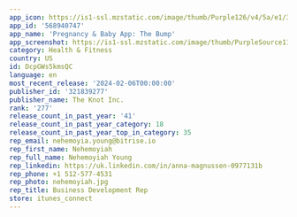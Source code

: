 ```yaml
---
app_icon: https://is1-ssl.mzstatic.com/image/thumb/Purple126/v4/5a/e1/37/5ae137c5-b3b0-a1fe-3560-a4f094ae7755/AppIcon-1x_U007emarketing-0-7-0-85-220.png/1024x1024bb.png
app_id: '568940747'
app_name: 'Pregnancy & Baby App: The Bump'
app_screenshot: https://is1-ssl.mzstatic.com/image/thumb/PurpleSource116/v4/03/5f/b1/035fb137-7048-5cf5-d146-e7aab42d9fd6/f654d645-e185-4e7a-b311-8ee6a49dc6ae_iPhone_6.5-inch__U00281242x2688_U0029-1.png/1242x2688bb.png
category: Health & Fitness
country: US
id: DcpGWs5kmsQC
language: en
most_recent_release: '2024-02-06T00:00:00'
publisher_id: '321839277'
publisher_name: The Knot Inc.
rank: '277'
release_count_in_past_year: '41'
release_count_in_past_year_category: 18
release_count_in_past_year_top_in_category: 35
rep_email: nehemoyia.young@bitrise.io
rep_first_name: Nehemoyiah
rep_full_name: Nehemoyiah Young
rep_linkedin: https://uk.linkedin.com/in/anna-magnussen-0977131b
rep_phone: +1 512-577-4531
rep_photo: nehemoyiah.jpg
rep_title: Business Development Rep
store: itunes_connect
---
```

